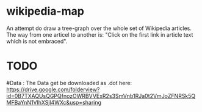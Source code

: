 # wikipedia-map
An attempt do draw a tree-graph over the whole set of Wikipedia articles. The way from one articel to another is: "Click on the first link in article text which is not embraced".
# TODO

#Data :
The Data get be downloaded as .dot here:
https://drive.google.com/folderview?id=0B7TXAQUsQGPQfnozOWRBVVExR2s3SmVnb1RJa0t2VmJoZFNRSk5QMFBaYnN1VlhXSjl4WXc&usp=sharing
